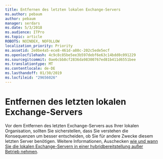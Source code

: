 ```yaml
---
title: Entfernen des letzten lokalen Exchange-Servers
ms.author: pebaum
author: pebaum
manager: serdars
ms.date: 5/3/2018
ms.audience: ITPro
ms.topic: article
ROBOTS: NOINDEX, NOFOLLOW
localization_priority: Priority
ms.assetid: 2e0be4a5-ece8-461d-a80c-202c5ede5ecf
ms.openlocfilehash: 4c9c8c85be5ee3b597debf6e63c14bdd0c091229
ms.sourcegitcommit: 0ae6cbb8cf2836da98300767ed81b411d6551bee
ms.translationtype: MT
ms.contentlocale: de-DE
ms.lasthandoff: 01/30/2019
ms.locfileid: "29656026"
---
```

# <a name="removing-the-last-on-premises-exchange-server"></a>Entfernen des letzten lokalen Exchange-Servers

Vor dem Entfernen des letzten Exchange-Servers aus Ihrer lokalen Organisation, sollten Sie sicherstellen, dass Sie verstehen die Konsequenzen um besser entscheiden, ob Sie für andere Zwecke diesem letzten Server benötigen. Weitere Informationen, Auschecken [wie und wann Sie die lokalen Exchange-Servern in einer hybridbereitstellung außer Betrieb nehmen](https://technet.microsoft.com/library/dn931280%28v=exchg.150%29.aspx).
  

